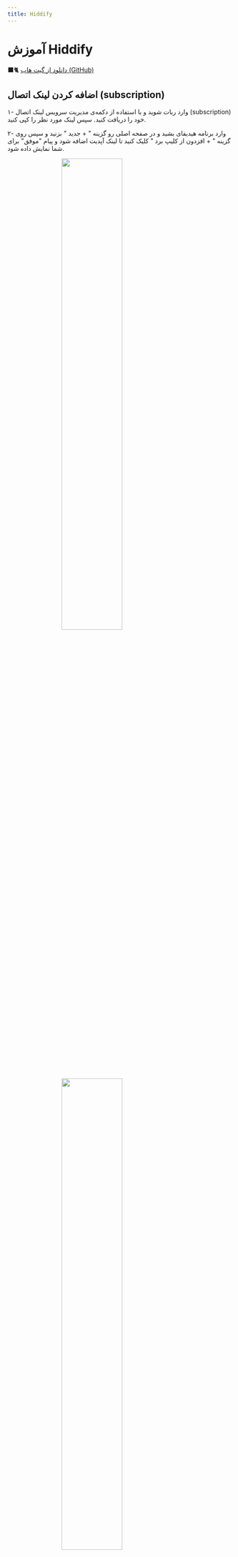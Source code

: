 ```yaml
---
title: Hiddify
---
```


# آموزش Hiddify

🐈‍⬛️ [دانلود از گیت هاب (GitHub)](https://github.com/hiddify/hiddify-next/releases/download/v0.14.20/hiddify-android-arm7.apk)

## اضافه کردن لینک اتصال (subscription)
۱- وارد ربات شوید و با استفاده از دکمه‌ی مدیریت سرویس لینک اتصال (subscription) خود را دریافت کنید. سپس لینک مورد نظر را کپی کنید.

۲- وارد برنامه هیدیفای بشید و در صفحه اصلی رو گزینه " + جدید " بزنید و سپس روی گزینه " + افزدون از کلیپ برد " کلیک کنید تا لینک آپدیت اضافه شود و پیام "موفق" برای شما نمایش داده شود.

<img src="https://github.com/VPNHELP/vpnhelp.github.io/assets/129318294/33856f26-604b-4ecb-be09-a172db5b56f5"
     style="display:block;float:none;margin-left:auto;margin-right:auto;width:52%">
<br>


<img src="https://github.com/VPNHELP/vpnhelp.github.io/assets/129318294/8187a16d-e05f-4b89-9f7b-8deeab3446f8"
     style="display:block;float:none;margin-left:auto;margin-right:auto;width:52%">
<br>



۳- سپس روی آیکون هیدیفای در وسط صفحه کلیک کنید تا به سرور‌ها متصل شوید.

<img src="https://github.com/VPNHELP/vpnhelp.github.io/assets/129318294/23d72761-565b-48c2-9f3a-4ba4a9000ade"
     style="display:block;float:none;margin-left:auto;margin-right:auto;width:52%">
<br>
۴- برای دیدن لیست سرور‌ها می‌توانید بعد از اتصال از تب Proxies استفاده کنید.


<img src="https://github.com/VPNHELP/vpnhelp.github.io/assets/129318294/91540041-f5c4-483c-9d36-20f110429b48"
     style="display:block;float:none;margin-left:auto;margin-right:auto;width:52%">
<br>

::: warning ⚠️ توجه کنید:

۱- هنگام اضافه کردن لینک آپدیت، فیلترشکن روشنی نداشته باشید.

۲- تنظیمات ساعت و تاریخ کامپیوتر‌تان حتما روی اتوماتیک باشد.

:::
## آپدیت کردن لینک اتصال (subscription)

۱- بر روی subscription در صفحه‌ی اصلی کلیک کنید.


<img src="https://github.com/VPNHELP/vpnhelp.github.io/assets/129318294/4fb9a38e-16e9-4566-981f-09f0e02b1ae2"
     style="display:block;float:none;margin-left:auto;margin-right:auto;width:52%">
<br>

۲- در پنجره‌ی باز شده گزینه‌ی update all subscription را انتخاب کنید.

<img src="https://github.com/VPNHELP/vpnhelp.github.io/assets/129318294/f0fad5c1-c4d4-476e-a341-27a2473e8e8e"
     style="display:block;float:none;margin-left:auto;margin-right:auto;width:52%">
<br>

::: warning ⚠️ توجه کنید:
۱- هنگام آپدیت کردن، فیلترشکن روشنی نداشته باشید.
:::
